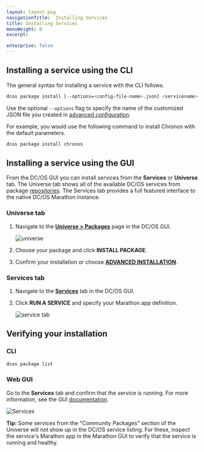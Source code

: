 ```yaml
---
layout: layout.pug
navigationTitle:  Installing Services
title: Installing Services
menuWeight: 0
excerpt:

enterprise: false
---
```


<!-- This source repo for this topic is https://github.com/dcos/dcos-docs -->

 
## Installing a service using the CLI

The general syntax for installing a service with the CLI follows. 

```bash
dcos package install [--options=<config-file-name>.json] <servicename>
```

Use the optional `--options` flag to specify the name of the customized JSON file you created in [advanced configuration](/1.9/deploying-services/config-universe-service/).

For example, you would use the following command to install Chronos with the default parameters.
    
```bash
dcos package install chronos
```
    
## Installing a service using the GUI

From the DC/OS GUI you can install services from the **Services** or **Universe** tab. The Universe tab shows all of the available DC/OS services from package [repositories](/1.9/administering-clusters/repo/). The Services tab provides a full featured interface to the native DC/OS Marathon instance.


### Universe tab

1.  Navigate to the [**Universe > Packages**](/1.9/gui/universe/) page in the DC/OS GUI.

    ![universe](/1.9/img/ui-dashboard-universe.gif)

2.  Choose your package and click **INSTALL PACKAGE**. 

3.  Confirm your installation or choose [**ADVANCED INSTALLATION**](/1.9/deploying-services/config-universe-service/).

### Services tab

1.  Navigate to the [**Services**](/1.9/gui/services/) tab in the DC/OS GUI.
1.  Click **RUN A SERVICE** and specify your Marathon app definition.

    ![service tab](/1.9/img/run-a-service.png)

## Verifying your installation

### CLI

```bash
dcos package list
```

### Web GUI

Go to the **Services** tab and confirm that the service is running. For more information, see the GUI [documentation](/1.9/gui/services/).

![Services](/1.9/img/tweeter-services6.png)

**Tip:** Some services from the "Community Packages" section of the Universe will not show up in the DC/OS service listing. For these, inspect the service's Marathon app in the Marathon GUI to verify that the service is running and healthy.
